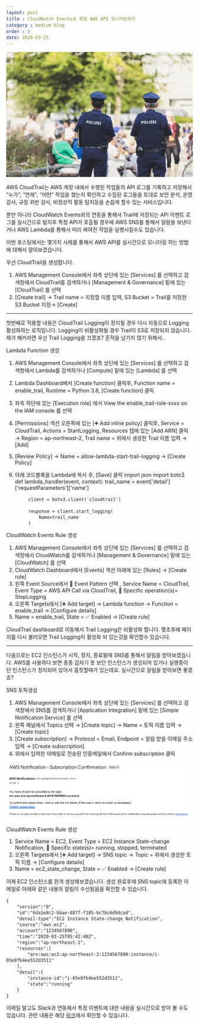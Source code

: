 ```yaml
---
layout: post
title : CloudWatch Events로 특정 AWS API 모니터링하기
category : medium blog
order : 5
date: 2020-03-25
---
```


![cloudWatch_01](./assets/images/mediumBlog/../../../../../assets/images/mediumBlog/20.03.25-cloudWatchAPI/cloudWatchAPI_01.jpg)

AWS CloudTrail는 AWS 계정 내에서 수행된 작업들의 API 로그를 기록하고 저장해서 “누가”, “언제", “어떤" 작업을 했는지 확인하고 수집된 로그들을 토대로 보안 분석, 운영 감사, 규정 위반 감사, 비정상적 활동 탐지등을 손쉽게 할수 있는 서비스입니다.

뿐만 아니라 CloudWatch Events와의 연동을 통해서 Trail에 저장되는 API 이벤트 로그를 실시간으로 탐지후 특정 API가 호출될 경우에 AWS SNS를 통해서 알람을 보낸다거나 AWS Lambda를 통해서 미리 짜여진 작업을 실행시킬수도 있습니다.

이번 포스팅에서는 몇가지 사례를 통해서 AWS API를 실시간으로 모니터링 하는 방법에 대해서 알아보겠습니다.

우선 CloudTrail을 생성합니다.

1. AWS Management Console에서 좌측 상단에 있는 [Services] 를 선택하고 검색창에서 CloudTrail를 검색하거나 [Management & Governance] 밑에 있는 [CloudTrail] 를 선택
2. [Create trail] → Trail name = 지정할 이름 입력, S3 Bucket = Trail를 저정한 S3 Bucket 지정→ [Create]

***

첫번째로 적용할 내용은 CloudTrail Logging이 정지될 경우 다시 자동으로 Logging 활성화하는 로직입니다. Logging이 비활성화될 경우 Trail이 S3로 저장되지 않습니다. 제가 해커라면 우선 Trail Logging을 끄겠죠? 흔적을 남기지 않기 위해서..

Lambda Function 생성

1. AWS Management Console에서 좌측 상단에 있는 [Services] 를 선택하고 검색창에서 Lambda를 검색하거나 [Compute] 밑에 있는 [Lambda] 를 선택
2. Lambda Dashboard에서 [Create function] 클릭후, Function name = enable_trail, Runtime = Python 3.8, [Create function] 클릭
3. 좌측 하단에 있는 [Execution role] 에서 View the enable_trail-role-xxxx on the IAM console 를 선택
4. [Permissions] 섹션 오른쪽에 있는 [➕ Add inline policy] 클릭후, Service = CloudTrail, Actions = StartLogging, Resources 탭에 있는 [Add ARN] 클릭 → Region = ap-northeast-2, Trail name = 위에서 생성한 Trail 이름 입력 → [Add]
5. [Review Policy] → Name = allow-lambda-start-trail-logging → [Create Policy]
6. 아래 코드블록을 Lambda에 복사 후, [Save] 클릭
        import json
        import boto3
        def lambda_handler(event, context):
            trail_name = event['detail']['requestParameters']['name']
            
            client = boto3.client('cloudtrail')
            
            response = client.start_logging(
                Name=trail_name
            )

CloudWatch Events Rule 생성

1. AWS Management Console에서 좌측 상단에 있는 [Services] 를 선택하고 검색창에서 CloudWatch를 검색하거나 [Management & Governance] 밑에 있는 [CloudWatch] 를 선택
2. CloudWatch Dashboard에서 [Events] 섹션 아래에 있는 [Rules] → [Create rule]
3. 왼쪽 Event Source에서 🔘 Event Pattern 선택 , Service Name = CloudTrail, Event Type = AWS API Call via CloudTrail, 🔘 Specific operation(s)= StopLogging
4. 오른쪽 Targets에서 [➕ Add target] → Lambda function → Function = enable_trail → [Configure details]
5. Name = enable_trail, State = ✅ Enabled → [Create rule]

CloudTrail dashboard로 이동해서 Trail Logging은 비활성화 합니다. 몇초후에 페이지를 다시 불러오면 Trail Logging이 활성화 되 있는것을 확인할수 있습니다.

***

다음으로는 EC2 인스턴스가 시작, 정지, 종료될때 SNS를 통해서 알림을 받아보겠습니다. AWS를 사용하다 보면 종종 갑자기 못 보던 인스턴스가 생성되어 있거나 실행중이던 인스턴스가 정지되어 있어서 흠칫할때가 있는데요. 실시간으로 알림을 받아보면 좋겠죠?

SNS 토픽생성

1. AWS Management Console에서 좌측 상단에 있는 [Services] 를 선택하고 검색창에서 SNS를 검색하거나 [Application Integration] 밑에 있는 [Simple Notification Service] 를 선택
2. 왼쪽 패널에서 Topics 선택 → [Create topic] → Name = 토픽 이름 입력 → [Create topic]
3. [Create subscription] → Protocol = Email, Endpoint = 알림 받을 이메일 주소 입력 → [Create subscription]
4. 위에서 입력한 이메일로 전송된 인증메일에서 Confirm subscription 클릭   

![cloudWatch_02](./assets/images/mediumBlog/../../../../../assets/images/mediumBlog/20.03.25-cloudWatchAPI/cloudWatchAPI_02.png)

CloudWatch Events Rule 생성

1. Service Name = EC2, Event Type = EC2 Instance State-change Notification, 🔘 Specific state(s)= running, stopped, terminated
2. 오른쪽 Targets에서 [➕ Add target] → SNS topic → Topic = 위에서 생성한 토픽 이름 → [Configure details]
3. Name = ec2_state_change, State = ✅ Enabled → [Create rule]

이제 EC2 인스턴스를 한개 생성해보겠습니다. 생성 완료후에 SNS topic에 등록한 이메일로 아래와 같은 내용의 알림이 수신됬음을 확인할 수 있습니다.

    {
        "version":"0",
        "id":"6da1e8c2-bbae-8877-f185-6c7bc6d9dcad",
        "detail-type":"EC2 Instance State-change Notification",
        "source":"aws.ec2",
        "account":"1234567890",
        "time":"2020-03-25T05:42:48Z",
        "region":"ap-northeast-2",
        "resources":[
            "arn:aws:ec2:ap-northeast-2:1234567890:instance/i-05e8fb4ee552d3511"
        ],
        "detail":{
            "instance-id":"i-05e8fb4ee552d3511",
            "state":"running"
        }
    }

이메일 말고도 Slack과 연동해서 특정 이벤트에 대한 내용을 실시간으로 받아 볼 수도 있습니다. 관련 내용은 해당 [링크](https://github.com/youngwjung/aws-root-account-best-practice#root-%EC%9C%A0%EC%A0%80-%EB%A1%9C%EA%B7%B8%EC%9D%B8-slack-%EC%95%8C%EB%9E%8C-%EC%84%A4%EC%A0%95)에서 확인할 수 있습니다.
